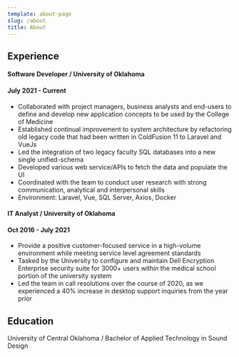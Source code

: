 ```yaml
---
template: about-page
slug: /about
title: About
---
```

## Experience

#### Software Developer / University of Oklahoma

#### July 2021 - Current

* Collaborated with project managers, business analysts and end-users to define and develop new application concepts to be used by the College of Medicine
* Established continual improvement to system architecture by refactoring old legacy code that had been written in ColdFusion 11 to Laravel and VueJs
* Led the integration of two legacy faculty SQL databases into a new single unified-schema
* Developed various web service/APIs to fetch the data and populate the UI
* Coordinated with the team to conduct user research with strong communication, analytical and interpersonal skills
* Environment: Laravel, Vue, SQL Server, Axios, Docker

#### IT Analyst / University of Oklahoma

#### Oct 2016 - July 2021

* Provide a positive customer-focused service in a high-volume environment while meeting service level agreement standards
* Tasked by the University to configure and maintain Dell Encryption Enterprise security suite for 3000+ users within the medical school portion of the university system
* Led the team in call resolutions over the course of 2020, as we experienced a 40% increase in desktop support inquiries from the year prior

## Education

University of Central Oklahoma / Bachelor of Applied Technology in Sound Design